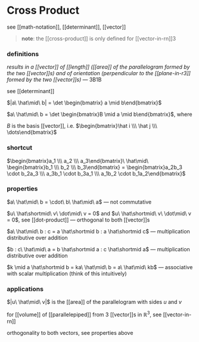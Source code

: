 # Cross Product

see [[math-notation]], [[determinant]], [[vector]]

> **note**: the [[cross-product]] is only defined for [[vector-in-rn]]3

### definitions

_results in a [[vector]] of [[length]] ([[area]] of the parallelogram formed by the two [[vector]]s) and of orientation (perpendicular to the [[plane-in-r3]] formed by the two [[vector]]s)_ — 3B1B

see [[determinant]]

$|a\ \hat\mid\ b| = \det \begin{bmatrix} a \mid b\end{bmatrix}$

$a\ \hat\mid\ b = \det \begin{bmatrix}B \mid a \mid b\end{bmatrix}$, where

$B$ is the basis [[vector]], i.e. $\begin{bmatrix}\hat i \\\  \hat j  \\\  \dots\end{bmatrix}$

### shortcut

$\begin{bmatrix}a_1 \\\  a_2 \\\  a_3\end{bmatrix}\ \hat\mid\ \begin{bmatrix}b_1 \\\  b_2 \\\  b_3\end{bmatrix} = \begin{bmatrix}a_2b_3 \cdot b_2a_3 \\\  a_3b_1 \cdot b_3a_1 \\\  a_1b_2 \cdot b_1a_2\end{bmatrix}$

### properties

$a\ \hat\mid\ b = \cdot\ b\ \hat\mid\ a$ &mdash; not commutative

$u\ \hat\shortmid\ v\ \dot\mid\ v = 0$ and $u\ \hat\shortmid\ v\ \dot\mid\ v = 0$, see [[dot-product]] &mdash; orthogonal to both [[vector]]s

$a\ \hat\mid\ b : c = a \hat\shortmid b : a \hat\shortmid c$ &mdash; multiplication distributive over addition

$b : c\ \hat\mid\ a = b \hat\shortmid a : c \hat\shortmid a$ &mdash; multiplication distributive over addition

$k \mid a \hat\shortmid b = ka\ \hat\mid\ b = a\ \hat\mid\ kb$ &mdash; associative with scalar multiplication (think of this intuitively)

### applications

$|u\ \hat\mid\ v|$ is the [[area]] of the parallelogram with sides $u$ and $v$

for [[volume]] of [[parallelepiped]] from 3 [[vector]]s in $\mathbb R^3$, see [[vector-in-rn]]

orthogonality to both vectors, see properties above
